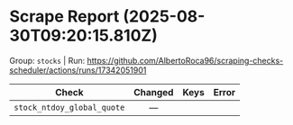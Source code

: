 # Scrape Report (2025-08-30T09:20:15.810Z)

Group: `stocks`  |  Run: https://github.com/AlbertoRoca96/scraping-checks-scheduler/actions/runs/17342051901

| Check | Changed | Keys | Error |
|---|:---:|:--|:--|
| `stock_ntdoy_global_quote` | — |  |  |
